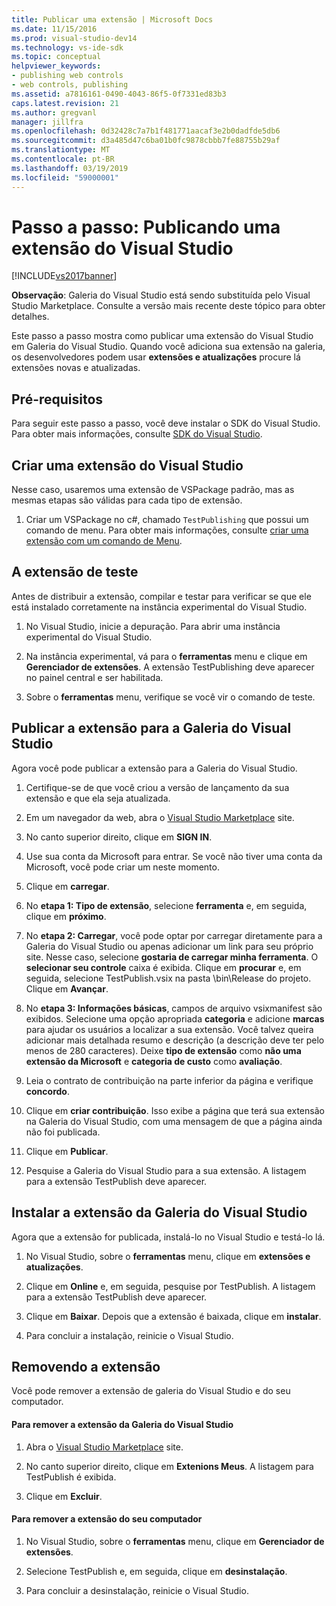 ```yaml
---
title: Publicar uma extensão | Microsoft Docs
ms.date: 11/15/2016
ms.prod: visual-studio-dev14
ms.technology: vs-ide-sdk
ms.topic: conceptual
helpviewer_keywords:
- publishing web controls
- web controls, publishing
ms.assetid: a7816161-0490-4043-86f5-0f7331ed83b3
caps.latest.revision: 21
ms.author: gregvanl
manager: jillfra
ms.openlocfilehash: 0d32428c7a7b1f481771aacaf3e2b0dadfde5db6
ms.sourcegitcommit: d3a485d47c6ba01b0fc9878cbbb7fe88755b29af
ms.translationtype: MT
ms.contentlocale: pt-BR
ms.lasthandoff: 03/19/2019
ms.locfileid: "59000001"
---
```

# <a name="walkthrough-publishing-a-visual-studio-extension"></a>Passo a passo: Publicando uma extensão do Visual Studio
[!INCLUDE[vs2017banner](../includes/vs2017banner.md)]

**Observação**: Galeria do Visual Studio está sendo substituída pelo Visual Studio Marketplace. Consulte a versão mais recente deste tópico para obter detalhes.


Este passo a passo mostra como publicar uma extensão do Visual Studio em Galeria do Visual Studio. Quando você adiciona sua extensão na galeria, os desenvolvedores podem usar **extensões e atualizações** procure lá extensões novas e atualizadas.

## <a name="prerequisites"></a>Pré-requisitos
 Para seguir este passo a passo, você deve instalar o SDK do Visual Studio. Para obter mais informações, consulte [SDK do Visual Studio](../extensibility/visual-studio-sdk.md).

## <a name="create-a-visual-studio-extension"></a>Criar uma extensão do Visual Studio
 Nesse caso, usaremos uma extensão de VSPackage padrão, mas as mesmas etapas são válidas para cada tipo de extensão.

1.  Criar um VSPackage no c#, chamado `TestPublishing` que possui um comando de menu. Para obter mais informações, consulte [criar uma extensão com um comando de Menu](../extensibility/creating-an-extension-with-a-menu-command.md).

## <a name="test-the-extension"></a>A extensão de teste
 Antes de distribuir a extensão, compilar e testar para verificar se que ele está instalado corretamente na instância experimental do Visual Studio.

1.  No Visual Studio, inicie a depuração. Para abrir uma instância experimental do Visual Studio.

2.  Na instância experimental, vá para o **ferramentas** menu e clique em **Gerenciador de extensões**. A extensão TestPublishing deve aparecer no painel central e ser habilitada.

3.  Sobre o **ferramentas** menu, verifique se você vir o comando de teste.

## <a name="publish-the-extension-to-the-visual-studio-gallery"></a>Publicar a extensão para a Galeria do Visual Studio
 Agora você pode publicar a extensão para a Galeria do Visual Studio.

1.  Certifique-se de que você criou a versão de lançamento da sua extensão e que ela seja atualizada.

2.  Em um navegador da web, abra o [Visual Studio Marketplace](https://marketplace.visualstudio.com/) site.

3.  No canto superior direito, clique em **SIGN IN**.

4.  Use sua conta da Microsoft para entrar. Se você não tiver uma conta da Microsoft, você pode criar um neste momento.

5.  Clique em **carregar**.

6.  No **etapa 1: Tipo de extensão**, selecione **ferramenta** e, em seguida, clique em **próximo**.

7.  No **etapa 2: Carregar**, você pode optar por carregar diretamente para a Galeria do Visual Studio ou apenas adicionar um link para seu próprio site. Nesse caso, selecione **gostaria de carregar minha ferramenta**. O **selecionar seu controle** caixa é exibida. Clique em **procurar** e, em seguida, selecione TestPublish.vsix na pasta \bin\Release do projeto. Clique em **Avançar**.

8.  No **etapa 3: Informações básicas**, campos de arquivo vsixmanifest são exibidos. Selecione uma opção apropriada **categoria** e adicione **marcas** para ajudar os usuários a localizar a sua extensão. Você talvez queira adicionar mais detalhada resumo e descrição (a descrição deve ter pelo menos de 280 caracteres). Deixe **tipo de extensão** como **não uma extensão da Microsoft** e **categoria de custo** como **avaliação**.

9. Leia o contrato de contribuição na parte inferior da página e verifique **concordo**.

10. Clique em **criar contribuição**. Isso exibe a página que terá sua extensão na Galeria do Visual Studio, com uma mensagem de que a página ainda não foi publicada.

11. Clique em **Publicar**.

12. Pesquise a Galeria do Visual Studio para a sua extensão. A listagem para a extensão TestPublish deve aparecer.

## <a name="install-the-extension-from-the-visual-studio-gallery"></a>Instalar a extensão da Galeria do Visual Studio
 Agora que a extensão for publicada, instalá-lo no Visual Studio e testá-lo lá.

1.  No Visual Studio, sobre o **ferramentas** menu, clique em **extensões e atualizações**.

2.  Clique em **Online** e, em seguida, pesquise por TestPublish. A listagem para a extensão TestPublish deve aparecer.

3.  Clique em **Baixar**. Depois que a extensão é baixada, clique em **instalar**.

4.  Para concluir a instalação, reinicie o Visual Studio.

## <a name="removing-the-extension"></a>Removendo a extensão
 Você pode remover a extensão de galeria do Visual Studio e do seu computador.

#### <a name="to-remove-the-extension-from-the-visual-studio-gallery"></a>Para remover a extensão da Galeria do Visual Studio

1.  Abra o [Visual Studio Marketplace](https://marketplace.visualstudio.com/) site.

2.  No canto superior direito, clique em **Extenions Meus**. A listagem para TestPublish é exibida.

3.  Clique em **Excluir**.

#### <a name="to-remove-the-extension-from-your-computer"></a>Para remover a extensão do seu computador

1.  No Visual Studio, sobre o **ferramentas** menu, clique em **Gerenciador de extensões**.

2.  Selecione TestPublish e, em seguida, clique em **desinstalação**.

3.  Para concluir a desinstalação, reinicie o Visual Studio.
